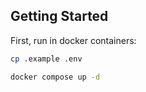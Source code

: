 ## Getting Started

First, run in docker containers:

```bash
cp .example .env

docker compose up -d
```
